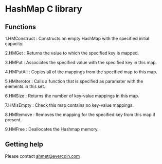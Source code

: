 # HashMap C library

## Functions

1.HMConstruct : Constructs an empty HashMap with the specified initial capacity.

2.HMGet : Returns the value to which the specified key is mapped.

3.HMPut : Associates the specified value with the specified key in this map.

4.HMPutAll : Copies all of the mappings from the specified map to this map.

5.HMIterotor : Calls a function that is specified as paramater with the elements in this set.

6.HMSize : Returns the number of key-value mappings in this map.

7.HMIsEmpty : Check this map contains no key-value mappings.

8.HMRemove : Removes the mapping for the specified key from this map if present.

9.HMFree : Deallocates the Hashmap memory.

## Getting help

Please contact ahmet@evercoin.com
